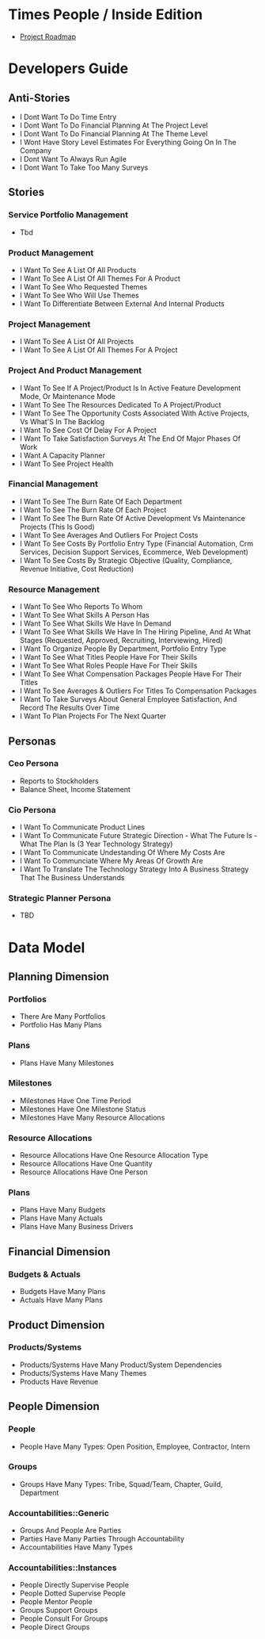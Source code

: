 # Times People / Inside Edition


* [Project Roadmap](./roadmap.md)

# Developers Guide

Anti-Stories
-------------
* I Dont Want To Do Time Entry
* I Dont Want To Do Financial Planning At The Project Level
* I Dont Want To Do Financial Planning At The Theme Level
* I Wont Have Story Level Estimates For Everything Going On In The Company
* I Dont Want To Always Run Agile
* I Dont Want To Take Too Many Surveys

Stories
-------
### Service Portfolio Management
* Tbd

### Product Management
* I Want To See A List Of All Products
* I Want To See A List Of All Themes For A Product
* I Want To See Who Requested Themes
* I Want To See Who Will Use Themes
* I Want To Differentiate Between External And Internal Products

### Project Management
* I Want To See A List Of All Projects
* I Want To See A List Of All Themes For A Project


### Project And Product Management
* I Want To See If A Project/Product Is In Active Feature Development Mode, Or Maintenance Mode
* I Want To See The Resources Dedicated To A Project/Product
* I Want To See The Opportunity Costs Associated With Active Projects, Vs What'S In The Backlog
* I Want To See Cost Of Delay For A Project
* I Want To Take Satisfaction Surveys At The End Of Major Phases Of Work
* I Want A Capacity Planner
* I Want To See Project Health

### Financial Management
* I Want To See The Burn Rate Of Each Department 
* I Want To See The Burn Rate Of Each Project
* I Want To See The Burn Rate Of Active Development Vs Maintenance Projects (This Is Good)
* I Want To See Averages And Outliers For Project Costs
* I Want To See Costs By Portfolio Entry Type (Financial Automation, Crm Services, Decision Support Services, Ecommerce, Web Development)
* I Want To See Costs By Strategic Objective (Quality, Compliance, Revenue Initiative, Cost Reduction)


### Resource Management
* I Want To See Who Reports To Whom
* I Want To See What Skills A Person Has
* I Want To See What Skills We Have In Demand
* I Want To See What Skills We Have In The Hiring Pipeline, And At What Stages (Requested, Approved, Recruiting, Interviewing, Hired)
* I Want To Organize People By Department, Portfolio Entry Type
* I Want To See What Titles People Have For Their Skills
* I Want To See What Roles People Have For Their Skills
* I Want To See What Compensation Packages People Have For Their Titles
* I Want To See Averages & Outliers For Titles To Compensation Packages
* I Want To Take Surveys About General Employee Satisfaction, And Record The Results Over Time
* I Want To Plan Projects For The Next Quarter

Personas
---

### Ceo Persona
* Reports to Stockholders
* Balance Sheet, Income Statement

### Cio Persona
* I Want To Communicate Product Lines
* I Want To Communicate Future Strategic Direction - What The Future Is - What The Plan Is (3 Year Technology Strategy)
* I Want To Communicate Undestanding Of Where My Costs Are
* I Want To Communciate Where My Areas Of Growth Are
* I Want To Translate The Technology Strategy Into A Business Strategy That The Business Understands

### Strategic Planner Persona
* TBD

Data Model
==========

Planning Dimension
------------------

### Portfolios
* There Are Many Portfolios
* Portfolio Has Many Plans

### Plans
* Plans Have Many Milestones

### Milestones
* Milestones Have One Time Period
* Milestones Have One Milestone Status
* Milestones Have Many Resource Allocations

### Resource Allocations
* Resource Allocations Have One Resource Allocation Type
* Resource Allocations Have One Quantity
* Resource Allocations Have One Person

### Plans
* Plans Have Many Budgets
* Plans Have Many Actuals
* Plans Have Many Business Drivers

Financial Dimension
----------------------

### Budgets & Actuals
* Budgets Have Many Plans
* Actuals Have Many Plans

Product Dimension
-----------------

### Products/Systems
* Products/Systems Have Many Product/System Dependencies
* Products/Systems Have Many Themes
* Products Have Revenue

People Dimension
----------------

### People
* People Have Many Types: Open Position, Employee, Contractor, Intern

### Groups
* Groups Have Many Types: Tribe, Squad/Team, Chapter, Guild, Department

### Accountabilities::Generic
* Groups And People Are Parties
* Parties Have Many Parties Through Accountability
* Accountabilities Have Many Types

### Accountabilities::Instances
* People Directly Supervise People
* People Dotted Supervise People
* People Mentor People
* Groups Support Groups
* People Consult For Groups
* People Direct Groups
